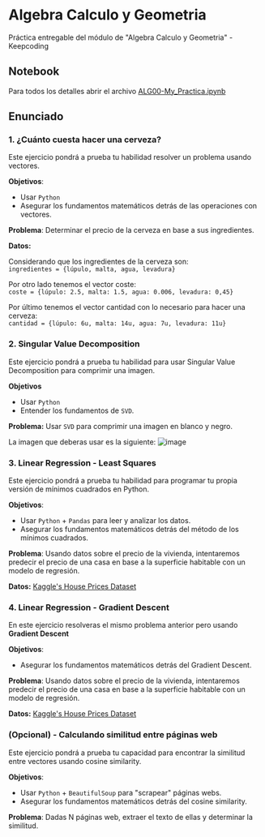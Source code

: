 # Algebra Calculo y Geometria

Práctica entregable del módulo de "Algebra Calculo y Geometria" - Keepcoding

## Notebook
Para todos los detalles abrir el archivo [ALG00-My_Practica.ipynb](https://github.com/tonyzetag/Practica-Algebra-Calculo-Y-Geometria/blob/main/ALG00-My_Practica.ipynb)

## Enunciado
### 1. ¿Cuánto cuesta hacer una cerveza?

Este ejercicio pondrá a prueba tu habilidad resolver un problema usando vectores.

**Objetivos**:
- Usar `Python`
- Asegurar los fundamentos matemáticos detrás de las operaciones con vectores.

**Problema**: Determinar el precio de la cerveza en base a sus ingredientes.

**Datos:**

Considerando que los ingredientes de la cerveza son:<br>
`ingredientes = {lúpulo, malta, agua, levadura}`

Por otro lado tenemos el vector coste:<br>
`coste = {lúpulo: 2.5, malta: 1.5, agua: 0.006, levadura: 0,45}`

Por último tenemos el vector cantidad con lo necesario para hacer una cerveza:<br>
`cantidad = {lúpulo: 6u, malta: 14u, agua: 7u, levadura: 11u}`

### 2. Singular Value Decomposition

Este ejercicio pondrá a prueba tu habilidad para usar Singular Value Decomposition para comprimir una imagen.

**Objetivos**
- Usar `Python`
- Entender los fundamentos de `SVD`.

**Problema:** Usar `SVD` para comprimir una imagen en blanco y negro.

La imagen que deberas usar es la siguiente: ![image](https://user-images.githubusercontent.com/12579155/172007771-d35b83ce-c4da-42d2-8837-40fd5ca467c8.png)

### 3. Linear Regression - Least Squares

Este ejercicio pondrá a prueba tu habilidad para programar tu propia versión de mínimos cuadrados en Python.

**Objetivos**:
- Usar `Python` + `Pandas` para leer y analizar los datos.
- Asegurar los fundamentos matemáticos detrás del método de los mínimos cuadrados.

**Problema**: Usando datos sobre el precio de la vivienda, intentaremos predecir el precio de una casa en base a la superficie habitable con un modelo de regresión.

**Datos:** [Kaggle's House Prices Dataset](https://www.kaggle.com/c/house-prices-advanced-regression-techniques/data)

### 4. Linear Regression - Gradient Descent

En este ejercicio resolveras el mismo problema anterior pero usando **Gradient Descent**

**Objetivos**:
- Asegurar los fundamentos matemáticos detrás del Gradient Descent.

**Problema**: Usando datos sobre el precio de la vivienda, intentaremos predecir el precio de una casa en base a la superficie habitable con un modelo de regresión.

**Datos:** [Kaggle's House Prices Dataset](https://www.kaggle.com/c/house-prices-advanced-regression-techniques/data)

### (Opcional) - Calculando similitud entre páginas web
Este ejercicio pondrá a prueba tu capacidad para encontrar la similitud entre vectores usando cosine similarity.

**Objetivos**:
- Usar `Python` + `BeautifulSoup` para "scrapear" páginas webs.
- Asegurar los fundamentos matemáticos detrás del cosine similarity.

**Problema**: Dadas N páginas web, extraer el texto de ellas y determinar la similitud.
